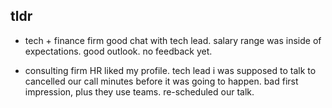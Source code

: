 ## tldr

- tech + finance firm
good chat with tech lead. salary range was inside of expectations. good outlook. no feedback yet.

- consulting firm
HR liked my profile. tech lead i was supposed to talk to cancelled our call minutes before it was going to happen. bad first impression, plus they use teams. re-scheduled our talk.
